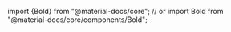 import {Bold} from "@material-docs/core";
// or
import Bold from "@material-docs/core/components/Bold";